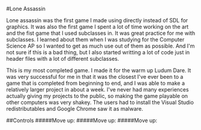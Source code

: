 #Lone Assassin

Lone assassin was the first game I made using directly instead of SDL for graphics. It was also the first game I spent a lot of time working on the art and the fist game that I used subclasses in. It was great practice for me with subclasses. I learned about them when I was studying for the Computer Science AP so I wanted to get as much use out of them as possible. And I'm not sure if this is a bad thing, but I also started writting a lot of code just in header files with a lot of different subclasses.

This is my most completed game. I made it for the warm up Ludum Dare. It was very successful for me in that it was the closest I've ever been to a game that is completed from beginning to end, and I was able to make a relatively larger project in about a week. I've never had many experiences actually giving my projects to the public, so making the game playable on other computers was very shakey. The users had to install the Visual Studio redistributables and Google Chrome saw it as malware.

##Controls
#####Move up:
#####Move up:
#####Move up:
